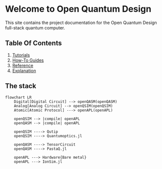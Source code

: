 # Welcome to Open Quantum Design

This site contains the project documentation for the
Open Quantum Design full-stack quantum computer. 

## Table Of Contents
1. [Tutorials](tutorials.md)
2. [How-To Guides](how-to-guides.md)
3. [Reference](reference.md)
4. [Explanation](explanation.md)


## The stack

```mermaid
flowchart LR
    Digital[Digital Circuit] --> openQASM(openQASM) 
    Analog[Analog Circuit] --> openQSIM(openQSIM)
    Atomic[Atomic Protocol] ---> openAPL(openAPL)
  
    openQSIM --> |compile| openAPL
    openQASM --> |compile| openAPL

    openQSIM ----> Qutip
    openQSIM ----> Quantumoptics.jl

    openQASM ----> TensorCircuit
    openQASM ----> PastaQ.jl
    
    openAPL ---> Hardware{Bare metal}
    openAPL ---> IonSim.jl
```
